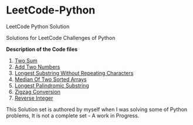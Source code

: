 # LeetCode-Python
LeetCode Python Solution

Solutions for LeetCode Challenges of Python

**Description of the Code files**

01. [Two Sum](01.TwoSum.py)
02. [Add Two Numbers](02.AddTwoNumbers.py)
03. [Longest Substring Without Repeating Characters](03.LongestSubstringWithoutRepeatingCharacters.py)
04. [Median Of Two Sorted Arrays](04.MedianOfTwoSortedArrays.py)
05. [Longest Palindromic Substring](05.LongestPalindromicSubstring.py)
06. [Zigzag Conversion](06.ZigzagConversion.py)
07. [Reverse Integer](07.ReverseInteger.py)

This Solution set is authored by myself when I was solving some of Python problems, It is not a complete set - A work in Progress.
